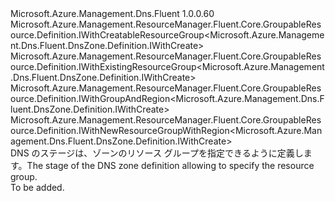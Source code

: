 <Type Name="IBlank" FullName="Microsoft.Azure.Management.Dns.Fluent.DnsZone.Definition.IBlank">
  <TypeSignature Language="C#" Value="public interface IBlank : Microsoft.Azure.Management.ResourceManager.Fluent.Core.GroupableResource.Definition.IWithCreatableResourceGroup&lt;Microsoft.Azure.Management.Dns.Fluent.DnsZone.Definition.IWithCreate&gt;, Microsoft.Azure.Management.ResourceManager.Fluent.Core.GroupableResource.Definition.IWithExistingResourceGroup&lt;Microsoft.Azure.Management.Dns.Fluent.DnsZone.Definition.IWithCreate&gt;, Microsoft.Azure.Management.ResourceManager.Fluent.Core.GroupableResource.Definition.IWithGroupAndRegion&lt;Microsoft.Azure.Management.Dns.Fluent.DnsZone.Definition.IWithCreate&gt;, Microsoft.Azure.Management.ResourceManager.Fluent.Core.GroupableResource.Definition.IWithNewResourceGroupWithRegion&lt;Microsoft.Azure.Management.Dns.Fluent.DnsZone.Definition.IWithCreate&gt;" />
  <TypeSignature Language="ILAsm" Value=".class public interface auto ansi abstract IBlank implements class Microsoft.Azure.Management.ResourceManager.Fluent.Core.GroupableResource.Definition.IWithCreatableResourceGroup`1&lt;class Microsoft.Azure.Management.Dns.Fluent.DnsZone.Definition.IWithCreate&gt;, class Microsoft.Azure.Management.ResourceManager.Fluent.Core.GroupableResource.Definition.IWithExistingResourceGroup`1&lt;class Microsoft.Azure.Management.Dns.Fluent.DnsZone.Definition.IWithCreate&gt;, class Microsoft.Azure.Management.ResourceManager.Fluent.Core.GroupableResource.Definition.IWithGroupAndRegion`1&lt;class Microsoft.Azure.Management.Dns.Fluent.DnsZone.Definition.IWithCreate&gt;, class Microsoft.Azure.Management.ResourceManager.Fluent.Core.GroupableResource.Definition.IWithNewResourceGroupWithRegion`1&lt;class Microsoft.Azure.Management.Dns.Fluent.DnsZone.Definition.IWithCreate&gt;" />
  <TypeSignature Language="DocId" Value="T:Microsoft.Azure.Management.Dns.Fluent.DnsZone.Definition.IBlank" />
  <TypeSignature Language="VB.NET" Value="Public Interface IBlank&#xA;Implements IWithCreatableResourceGroup(Of IWithCreate), IWithExistingResourceGroup(Of IWithCreate), IWithGroupAndRegion(Of IWithCreate), IWithNewResourceGroupWithRegion(Of IWithCreate)" />
  <TypeSignature Language="F#" Value="type IBlank = interface&#xA;    interface IWithGroupAndRegion&lt;IWithCreate&gt;&#xA;    interface IWithExistingResourceGroup&lt;IWithCreate&gt;&#xA;    interface IWithNewResourceGroupWithRegion&lt;IWithCreate&gt;&#xA;    interface IWithCreatableResourceGroup&lt;IWithCreate&gt;" />
  <AssemblyInfo>
    <AssemblyName>Microsoft.Azure.Management.Dns.Fluent</AssemblyName>
    <AssemblyVersion>1.0.0.60</AssemblyVersion>
  </AssemblyInfo>
  <Interfaces>
    <Interface>
      <InterfaceName>Microsoft.Azure.Management.ResourceManager.Fluent.Core.GroupableResource.Definition.IWithCreatableResourceGroup&lt;Microsoft.Azure.Management.Dns.Fluent.DnsZone.Definition.IWithCreate&gt;</InterfaceName>
    </Interface>
    <Interface>
      <InterfaceName>Microsoft.Azure.Management.ResourceManager.Fluent.Core.GroupableResource.Definition.IWithExistingResourceGroup&lt;Microsoft.Azure.Management.Dns.Fluent.DnsZone.Definition.IWithCreate&gt;</InterfaceName>
    </Interface>
    <Interface>
      <InterfaceName>Microsoft.Azure.Management.ResourceManager.Fluent.Core.GroupableResource.Definition.IWithGroupAndRegion&lt;Microsoft.Azure.Management.Dns.Fluent.DnsZone.Definition.IWithCreate&gt;</InterfaceName>
    </Interface>
    <Interface>
      <InterfaceName>Microsoft.Azure.Management.ResourceManager.Fluent.Core.GroupableResource.Definition.IWithNewResourceGroupWithRegion&lt;Microsoft.Azure.Management.Dns.Fluent.DnsZone.Definition.IWithCreate&gt;</InterfaceName>
    </Interface>
  </Interfaces>
  <Docs>
    <summary>
            <span data-ttu-id="c34ee-101">DNS のステージは、ゾーンのリソース グループを指定できるように定義します。</span><span class="sxs-lookup"><span data-stu-id="c34ee-101">The stage of the DNS zone definition allowing to specify the resource group.</span></span>
            </summary>
    <remarks>To be added.</remarks>
  </Docs>
  <Members />
</Type>